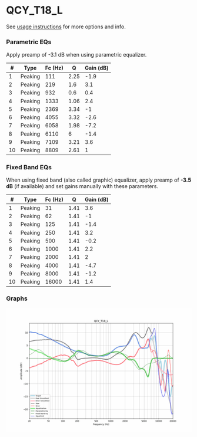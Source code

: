 # QCY_T18_L
See [usage instructions](https://github.com/jaakkopasanen/AutoEq#usage) for more options and info.

### Parametric EQs
Apply preamp of -3.1 dB when using parametric equalizer.

|   # | Type    |   Fc (Hz) |    Q |   Gain (dB) |
|-----|---------|-----------|------|-------------|
|   1 | Peaking |       111 | 2.25 |        -1.9 |
|   2 | Peaking |       219 | 1.6  |         3.1 |
|   3 | Peaking |       932 | 0.6  |         0.4 |
|   4 | Peaking |      1333 | 1.06 |         2.4 |
|   5 | Peaking |      2369 | 3.34 |        -1   |
|   6 | Peaking |      4055 | 3.32 |        -2.6 |
|   7 | Peaking |      6058 | 1.98 |        -7.2 |
|   8 | Peaking |      6110 | 6    |        -1.4 |
|   9 | Peaking |      7109 | 3.21 |         3.6 |
|  10 | Peaking |      8809 | 2.61 |         1   |

### Fixed Band EQs
When using fixed band (also called graphic) equalizer, apply preamp of **-3.5 dB** (if available) and set gains manually with these parameters.

|   # | Type    |   Fc (Hz) |    Q |   Gain (dB) |
|-----|---------|-----------|------|-------------|
|   1 | Peaking |        31 | 1.41 |         3.6 |
|   2 | Peaking |        62 | 1.41 |        -1   |
|   3 | Peaking |       125 | 1.41 |        -1.4 |
|   4 | Peaking |       250 | 1.41 |         3.2 |
|   5 | Peaking |       500 | 1.41 |        -0.2 |
|   6 | Peaking |      1000 | 1.41 |         2.2 |
|   7 | Peaking |      2000 | 1.41 |         2   |
|   8 | Peaking |      4000 | 1.41 |        -4.7 |
|   9 | Peaking |      8000 | 1.41 |        -1.2 |
|  10 | Peaking |     16000 | 1.41 |         1.4 |

### Graphs
![](./QCY_T18_L.png)
